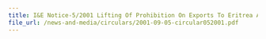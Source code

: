 ```yaml
---
title: I&E Notice-5/2001 Lifting Of Prohibition On Exports To Eritrea And Ethiopia
file_url: /news-and-media/circulars/2001-09-05-circular052001.pdf
---
```

